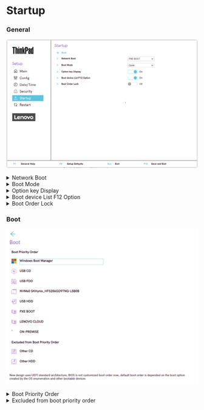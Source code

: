 # Startup #

### General ###

![](./img/tp_startup.png)

<details><summary>Network Boot</summary>

Select top priority of the Boot Priority Order when waking from LAN.

Possible options:

1.	**PXE BOOT** – Default
2.	USB CD
3.	USB FDD
4.	NVMe0
5.	USB HDD
6.	LENOVO CLOUD
7.	ON-PREMISE
8.	Other CD
9.	Other HDD

!!! info ""
    `LENOVO CLOUD` and `ON-PREMISE` may not be available on all models.

| WMI Setting name | Values | Locked by SVP | AMD/Intel |
|:---|:---|:---|:---|
| NetworkBoot | HDD0, HDD1, HDD2, HDD3, HDD4, <br>PXEBOOT, ATAPICD0, ATAPICD1, ATAPICD2, USBFDD, <br>USBCD, USBHDD, OtherHDD, OtherCD, NVMe0, <br>NVMe1, HTTPSBOOT, LENOVOCLOUD, ON-PREMISE, NODEV | Yes | Both |

</details>

<details><summary>Boot Mode</summary>

When to display the diagnostic splash screen.

Possible options:

1.	**Quick** – only when the user presses `Esc` during boot. Default.
2.	Diagnostics – always displays during boot.

| WMI Setting name | Values | Locked by SVP | AMD/Intel |
|:---|:---|:---|:---|
| BootMode | Quick, Diagnostics | No | Both |

</details>

<details><summary>Option key Display</summary>

Whether system will show the option key message when the system is booted.

Possible options:

1.	**On** – Default.
2.	Off

| WMI Setting name | Values | Locked by SVP | AMD/Intel |
|:---|:---|:---|:---|
| StartupOptionKeys | Disable, Enable | Yes | Both |

</details>

<details><summary>Boot device List F12 Option</summary>

Whether F12 key is used to invoke a pop-up Boot device list.

Possible options:

1.	**On** – Default.
2.	Off

!!! info ""
     This option is only available when Supervisor enters setup.

| WMI Setting name | Values | Locked by SVP | AMD/Intel |
|:---|:---|:---|:---|
| BootDeviceListF12Option | Disable, Enable | Yes | Both |

</details>

<details><summary>Boot Order Lock</summary>

Prevent other software from altering the Boot Order when it is enabled.

!!! info ""
    May be required in situations where an alternative boot loaded is required to be first in the boot order. 

!!! info ""
    When enabled, the Boot Order can only be changed using the BIOS Setup or the WMI interface.

Possible options:

1.	On
2.	**Off** – Default.

| WMI Setting name | Values | Locked by SVP | AMD/Intel |
|:---|:---|:---|:---|
| BootOrderLock | Disable, Enable | Yes | Both |

</details>

### Boot ###

![](./img/tp_boot.png)

<details><summary>Boot Priority Order</summary>

The ordered list of currently defined boot priority order.

!!! info ""
    Keys used to view or configure devices: <br> - '↑' and '↓' arrows Select a device. <br> - '+' and '-' move the device up or down. <br> - 'Shift + 1' enables or disables a device. <br> - 'Delete' deletes an unprotected device.

Possible items on the list:

1.	Windows Boot Manager
2.	USB CD
3.	USB FDD
4.	NVMe0
5.	USB HDD
6.	PXE Boot – sub-menu appears only when multiple network stacks are available.<br>
    a.	Intel (R) Gigabit x.x.xx-Ipv4<br>
    b.	Intel (R) Gigabit x.x.xx-Ipv6<br>
7.	LENOVO CLOUD
8.	ON-PREMISE

!!! info ""
    `LENOVO CLOUD` and `ON-PREMISE` may not be available on all models.

| WMI Setting name | Values | Locked by SVP | AMD/Intel |
|:---|:---|:---|:---|
| BootOrder | HDD0, HDD1, HDD2, HDD3, HDD4, <br>PXEBOOT, ATAPICD0, ATAPICD1, ATAPICD2, USBFDD, <br>USBCD, USBHDD, OtherHDD, OtherCD, NVMe0, NVMe1, HTTPSBOOT,<br>LENOVOCLOUD, ON-PREMISE, NODEV | Yes | Both |

</details>

<details><summary>Excluded from boot priority order</summary>

By default, the following items are excluded from boot priority order:

1.	Other CD
2.	Other HDD

</details>
